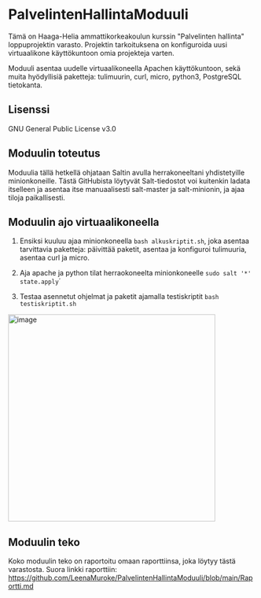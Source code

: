 # PalvelintenHallintaModuuli

Tämä on Haaga-Helia ammattikorkeakoulun kurssin "Palvelinten hallinta" loppuprojektin varasto. 
Projektin tarkoituksena on konfiguroida uusi virtuaalikone käyttökuntoon omia projekteja varten. 

Moduuli asentaa uudelle virtuaalikoneella Apachen käyttökuntoon, sekä muita hyödyllisiä paketteja: tulimuurin, curl, micro, python3, PostgreSQL tietokanta.

## Lisenssi 

GNU General Public License v3.0

## Moduulin toteutus

Moduulia tällä hetkellä ohjataan Saltin avulla herrakoneeltani yhdistetyille minionkoneille.
Tästä GitHubista löytyvät Salt-tiedostot voi kuitenkin ladata itselleen ja asentaa itse manuaalisesti salt-master ja salt-minionin,
ja ajaa tiloja paikallisesti. 

## Moduulin ajo virtuaalikoneella

1. Ensiksi kuuluu ajaa minionkoneella `bash alkuskriptit.sh`, joka asentaa tarvittavia paketteja: päivittää paketit, asentaa ja konfiguroi tulimuuria, asentaa curl ja micro. 

2. Aja apache ja python tilat herraokoneelta minionkoneelle `sudo salt '*' state.apply`´

3. Testaa asennetut ohjelmat ja paketit ajamalla testiskriptit `bash testiskriptit.sh`

<img width="421" alt="image" src="https://user-images.githubusercontent.com/111494018/207537135-57882ece-1806-4f65-acac-abf08ec28571.png">

## Moduulin teko 

Koko moduulin teko on raportoitu omaan raporttiinsa, joka löytyy tästä varastosta.
Suora linkki raporttiin: https://github.com/LeenaMuroke/PalvelintenHallintaModuuli/blob/main/Raportti.md

